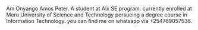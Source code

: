 Am Onyango Amos Peter.
A student at Alx SE program.
currently enrolled at Meru University of Science and Technology persueing a degree course in Information Technology.
you can find me on whatsapp via +254769057536.
